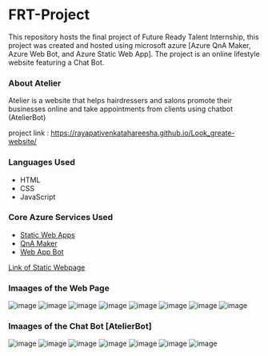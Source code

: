 # FRT-Project
This repository hosts the final project of Future Ready Talent Internship, this project was created and hosted using microsoft azure [Azure QnA Maker, Azure Web Bot, and Azure Static Web App]. The project is an online lifestyle website featuring a Chat Bot.

### About Atelier
Atelier is a website that helps hairdressers and salons promote their businesses online and take appointments from clients using chatbot (AtelierBot)

project link : 
 https://rayapativenkatahareesha.github.io/Look_greate-website/
 
### Languages Used
  - HTML
  - CSS
  - JavaScript

### Core Azure Services Used
  - [Static Web Apps](https://azure.microsoft.com/en-us/services/app-service/static/#overview)
  - [QnA Maker](https://www.qnamaker.ai/)
  - [Web App Bot](https://azure.microsoft.com/en-us/services/bot-services/#get-started)

[Link of Static Webpage](https://victorious-coast-01eb17110.1.azurestaticapps.net/)

### Imaages of the Web Page

![image](https://user-images.githubusercontent.com/62836969/186691404-618468fd-b858-4c68-ae6c-e6c30cf3d520.png)
![image](https://user-images.githubusercontent.com/62836969/186691533-36297570-a06a-472d-a9aa-273ba0e8df01.png)
![image](https://user-images.githubusercontent.com/62836969/186691805-3c008e48-cd83-473b-a7a2-351ab980acd6.png)
![image](https://user-images.githubusercontent.com/62836969/186691997-48f49cfc-9000-476b-910d-5004b77a0a50.png)
![image](https://user-images.githubusercontent.com/62836969/186692129-f2436141-7568-453c-8860-813f3849adc1.png)
![image](https://user-images.githubusercontent.com/62836969/186692195-d2542aee-e851-4898-b230-bae82ac505d8.png)
![image](https://user-images.githubusercontent.com/62836969/186692316-94afd37b-ceb2-4ad0-9d2a-c58f43e58da8.png)
![image](https://user-images.githubusercontent.com/62836969/186692408-85ca2762-8508-48e0-9ec5-ccbbabfd9a55.png)


### Imaages of the Chat Bot [AtelierBot]

![image](https://user-images.githubusercontent.com/62836969/186692801-c499ec1d-3d59-4ff9-82ab-e11032683146.png)
![image](https://user-images.githubusercontent.com/62836969/186692956-7dcbc209-2709-4845-a8bb-5a9e8d24358c.png)
![image](https://user-images.githubusercontent.com/62836969/186693095-4c6c4d54-7b5e-40e7-b98f-1000d24d7fed.png)
![image](https://user-images.githubusercontent.com/62836969/186693217-0adbe3fa-e9d4-4fe6-942a-b6b77b587815.png)
![image](https://user-images.githubusercontent.com/62836969/186693317-66cd065b-d0c5-4eb6-83ff-1f3560bfec04.png)
![image](https://user-images.githubusercontent.com/62836969/186693597-82c4ceb9-207d-40f7-9f7f-3ae833f3b3c0.png)
![image](https://user-images.githubusercontent.com/62836969/186693663-bdfa5d39-c31d-4e89-a1b6-c1ac4335102e.png)
